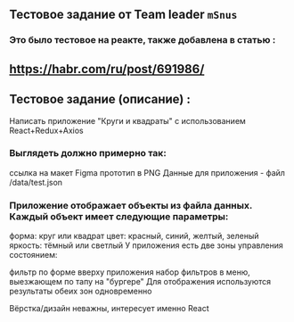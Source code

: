 
## Тестовое задание от Team leader `mSnus`

 <!-- <div align="center"><img src="" width="100%" height="20%"></img></div>

 [demo](https://juliadooby.github.io//) 
 ---
-->

### Это было тестовое на реакте, также добавлена в статью : 

https://habr.com/ru/post/691986/
 ---
 
## Тестовое задание (описание) :

Написать приложение "Круги и квадраты" с использованием React+Redux+Axios

### Выглядеть должно примерно так:

ссылка на макет Figma
прототип в PNG
Данные для приложения - файл /data/test.json

### Приложение отображает объекты из файла данных. Каждый объект имеет следующие параметры:

форма: круг или квадрат
цвет: красный, синий, желтый, зеленый
яркость: тёмный или светлый
У приложения есть две зоны управления состоянием:

фильтр по форме вверху приложения
набор фильтров в меню, выезжающем по тапу на "бургере"
Для отображения используются результаты обеих зон одновременно

Вёрстка/дизайн неважны, интересует именно React
